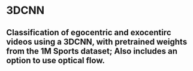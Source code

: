 # 3DCNN
## Classification of egocentric and exocentirc videos using a 3DCNN, with pretrained weights from the 1M Sports dataset; Also includes an option to use optical flow.
